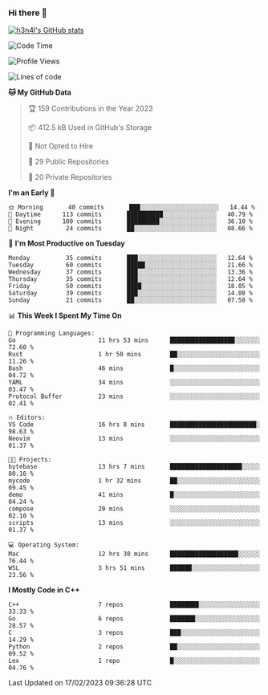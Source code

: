 ### Hi there 👋

[![h3n4l's GitHub stats](https://github-readme-stats.vercel.app/api?username=h3n4l&count_private=true&show_icons=true&theme=radical)](https://github.com/h3n4l/github-readme-stats)

<!--START_SECTION:waka-->
![Code Time](http://img.shields.io/badge/Code%20Time-948%20hrs%204%20mins-blue)

![Profile Views](http://img.shields.io/badge/Profile%20Views-1-blue)

![Lines of code](https://img.shields.io/badge/From%20Hello%20World%20I%27ve%20Written-59%20Thousand%20lines%20of%20code-blue)

**🐱 My GitHub Data** 

> 🏆 159 Contributions in the Year 2023
 > 
> 📦 412.5 kB Used in GitHub's Storage 
 > 
> 🚫 Not Opted to Hire
 > 
> 📜 29 Public Repositories 
 > 
> 🔑 20 Private Repositories  
 > 
**I'm an Early 🐤** 

```text
🌞 Morning       40 commits       ███░░░░░░░░░░░░░░░░░░░░░░   14.44 % 
🌆 Daytime      113 commits       ██████████░░░░░░░░░░░░░░░   40.79 % 
🌃 Evening      100 commits       █████████░░░░░░░░░░░░░░░░   36.10 % 
🌙 Night         24 commits       ██░░░░░░░░░░░░░░░░░░░░░░░   08.66 % 

```
📅 **I'm Most Productive on Tuesday** 

```text
Monday          35 commits       ███░░░░░░░░░░░░░░░░░░░░░░   12.64 % 
Tuesday         60 commits       █████░░░░░░░░░░░░░░░░░░░░   21.66 % 
Wednesday       37 commits       ███░░░░░░░░░░░░░░░░░░░░░░   13.36 % 
Thursday        35 commits       ███░░░░░░░░░░░░░░░░░░░░░░   12.64 % 
Friday          50 commits       ████░░░░░░░░░░░░░░░░░░░░░   18.05 % 
Saturday        39 commits       ███░░░░░░░░░░░░░░░░░░░░░░   14.08 % 
Sunday          21 commits       ██░░░░░░░░░░░░░░░░░░░░░░░   07.58 % 

```


📊 **This Week I Spent My Time On** 

```text
💬 Programming Languages: 
Go                       11 hrs 53 mins      ██████████████████░░░░░░░   72.60 % 
Rust                     1 hr 50 mins        ██░░░░░░░░░░░░░░░░░░░░░░░   11.26 % 
Bash                     46 mins             █░░░░░░░░░░░░░░░░░░░░░░░░   04.72 % 
YAML                     34 mins             ░░░░░░░░░░░░░░░░░░░░░░░░░   03.47 % 
Protocol Buffer          23 mins             ░░░░░░░░░░░░░░░░░░░░░░░░░   02.41 % 

🔥 Editors: 
VS Code                  16 hrs 8 mins       ████████████████████████░   98.63 % 
Neovim                   13 mins             ░░░░░░░░░░░░░░░░░░░░░░░░░   01.37 % 

🐱‍💻 Projects: 
bytebase                 13 hrs 7 mins       ████████████████████░░░░░   80.16 % 
mycode                   1 hr 32 mins        ██░░░░░░░░░░░░░░░░░░░░░░░   09.45 % 
demo                     41 mins             █░░░░░░░░░░░░░░░░░░░░░░░░   04.24 % 
compose                  20 mins             ░░░░░░░░░░░░░░░░░░░░░░░░░   02.10 % 
scripts                  13 mins             ░░░░░░░░░░░░░░░░░░░░░░░░░   01.37 % 

💻 Operating System: 
Mac                      12 hrs 30 mins      ███████████████████░░░░░░   76.44 % 
WSL                      3 hrs 51 mins       ██████░░░░░░░░░░░░░░░░░░░   23.56 % 

```

**I Mostly Code in C++** 

```text
C++                      7 repos             ████████░░░░░░░░░░░░░░░░░   33.33 % 
Go                       6 repos             ███████░░░░░░░░░░░░░░░░░░   28.57 % 
C                        3 repos             ███░░░░░░░░░░░░░░░░░░░░░░   14.29 % 
Python                   2 repos             ██░░░░░░░░░░░░░░░░░░░░░░░   09.52 % 
Lex                      1 repo              █░░░░░░░░░░░░░░░░░░░░░░░░   04.76 % 

```



 Last Updated on 17/02/2023 09:36:28 UTC
<!--END_SECTION:waka-->

